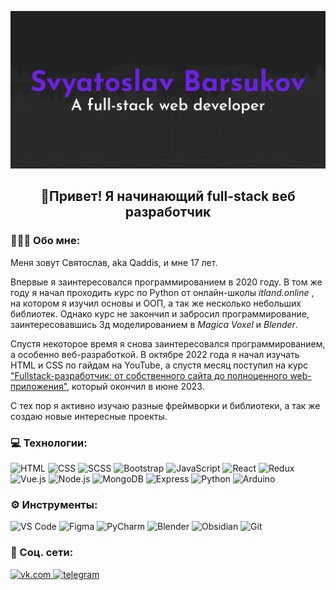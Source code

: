 ![Header](https://github.com/Qaddis/Qaddis/blob/main/assets/Banner.png)

<h2 align="center">👋Привет! Я начинающий full-stack веб разработчик</h2>

### 🧑🏼‍💻 Обо мне:

Меня зовут Святослав, aka Qaddis, и мне 17 лет.

Впервые я заинтересовался программированием в 2020 году.
В том же году я начал проходить курс по Python от онлайн-школы _itland.online_ , на котором я изучил основы и ООП, а так же несколько небольших библиотек.
Однако курс не закончил и забросил программирование, заинтересовавшись 3д моделированием в _Magica Voxel_ и _Blender_.

Спустя некоторое время я снова заинтересовался программированием, а особенно веб-разработкой.
В октябре 2022 года я начал изучать HTML и CSS по гайдам на YouTube, а спустя месяц поступил на курс ["Fullstack-разработчик: от собственного сайта до полноценного web-приложения"](https://github.com/Qaddis/Qaddis/blob/main/assets/certificate.pdf),
который окончил в июне 2023.

С тех пор я активно изучаю разные фреймворки и библиотеки, а так же создаю новые интересные проекты.

### 💻 Технологии:

![HTML](https://img.shields.io/badge/-HTML-171717?style=for-the-badge&logo=html5)
![CSS](https://img.shields.io/badge/-CSS-171717?style=for-the-badge&logo=css3&logoColor=1572B6)
![SCSS](https://img.shields.io/badge/-scss-171717?style=for-the-badge&logo=sass)
![Bootstrap](https://img.shields.io/badge/-Bootstrap-171717?style=for-the-badge&logo=bootstrap)
![JavaScript](https://img.shields.io/badge/-JavaScript-171717?style=for-the-badge&logo=javascript)
![React](https://img.shields.io/badge/-React-171717?style=for-the-badge&logo=react)
![Redux](https://img.shields.io/badge/-Redux_Toolkit-171717?style=for-the-badge&logo=redux&logoColor=764ABC)
![Vue.js](https://img.shields.io/badge/-Vue.js-171717?style=for-the-badge&logo=vuedotjs)
![Node.js](https://img.shields.io/badge/-Node.js-171717?style=for-the-badge&logo=nodedotjs)
![MongoDB](https://img.shields.io/badge/-MongoDB-171717?style=for-the-badge&logo=mongodb)
![Express](https://img.shields.io/badge/-Express-171717?style=for-the-badge&logo=express)
![Python](https://img.shields.io/badge/-Python-171717?style=for-the-badge&logo=python)
![Arduino](https://img.shields.io/badge/-Arduino-171717?style=for-the-badge&logo=arduino&logoColor=00878F)

### ⚙️ Инструменты:

![VS Code](https://img.shields.io/badge/-VS_Code-171717?style=for-the-badge&logo=visualstudiocode&logoColor=007ACC)
![Figma](https://img.shields.io/badge/-Figma-171717?style=for-the-badge&logo=figma&logoColor=F24E1E)
![PyCharm](https://img.shields.io/badge/-PyCharm-171717?style=for-the-badge&logo=PyCharm&logoColor=C4E45B)
![Blender](https://img.shields.io/badge/-Blender-171717?style=for-the-badge&logo=blender)
![Obsidian](https://img.shields.io/badge/-Obsidian-171717?style=for-the-badge&logo=Obsidian&logoColor=7C3AED)
![Git](https://img.shields.io/badge/-Git-171717?style=for-the-badge&logo=git)

### 📱 Соц. сети:

<div>
	<a href="https://vk.com/qaddis" target="_blank">
		<img width="50" height="50" src="https://img.icons8.com/color/96/vk-circled--v1.png" alt="vk.com"/>
	</a>
	<a href="https://t.me/qaddis" target="_blank">
		<img width="50" height="50" src="https://img.icons8.com/color/96/telegram-app--v1.png" alt="telegram"/>
	</a>
</div>
